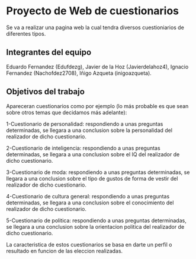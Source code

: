 # Proyecto de Web de cuestionarios

Se va a realizar una pagina web la cual tendra diversos cuestioniarios de diferentes tipos.

## Integrantes del equipo

Eduardo Fernandez (Edufdezg), Javier de la Hoz (Javierdelahoz4), Ignacio Fernandez (Nachofdez2708), Iñigo Azqueta (inigoazqueta).

## Objetivos del trabajo

Apareceran cuestionarios como por ejemplo (lo más probable es que sean sobre otros temas que decidamos más adelante):

1-Cuestionario de personalidad: respondiendo a unas preguntas determinadas, se llegara a una conclusion sobre la personalidad del realizador de dicho cuestionario.

2-Cuestionario de inteligencia: respondiendo a unas preguntas determinadas, se llegara a una conclusion sobre el IQ del realizador de dicho cuestionario.

3-Cuestionario de moda: respondiendo a unas preguntas determinadas, se llegara a una conclusion sobre el tipo de gustos de forma de vestir del realizador de dicho cuestionario.

4-Cuestionario de cultura general: respondiendo a unas preguntas determinadas, se llegara a una conclusion sobre el conocimiento del realizador de dicho cuestionario.

5-Cuestionario de politica: respondiendo a unas preguntas determinadas, se llegara a una conclusion sobre la orientacion politica del realizador de dicho cuestionario.

La caracteristica de estos cuestionarios se basa en darte un perfil o resultado en funcion de las eleccion realizadas.
